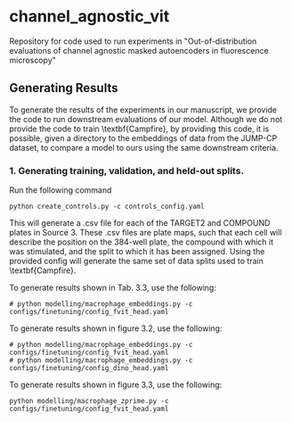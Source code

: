 # channel_agnostic_vit
Repository for code used to run experiments in "Out-of-distribution evaluations of channel agnostic masked autoencoders in fluorescence microscopy"

## Generating Results

To generate the results of the experiments in our manuscript, we provide the code to run downstream evaluations of our model. Although we do not provide the code to train \textbf{Campfire}, by providing this code, it is possible, given a directory to the embeddings of data from the JUMP-CP dataset, to compare a model to ours using the same downstream criteria. 


### 1. Generating training, validation, and held-out splits. 

Run the following command 
```
python create_controls.py -c controls_config.yaml
```
This will generate a .csv file for each of the TARGET2 and COMPOUND plates in Source 3. These .csv files are plate maps, such that each cell will describe the position on the 384-well plate, the compound with which it was stimulated, and the split to which it has been assigned. Using the provided config will generate the same set of data splits used to train \textbf{Campfire}. 


To generate results shown in Tab. 3.3, use the following:
```
# python modelling/macrophage_embeddings.py -c configs/finetuning/config_fvit_head.yaml
```


To generate results shown in figure 3.2, use the following:
```
# python modelling/macrophage_embeddings.py -c configs/finetuning/config_fvit_head.yaml
# python modelling/macrophage_embeddings.py -c configs/finetuning/config_dino_head.yaml
```

To generate results shown in figure 3.3, use the following:
```
python modelling/macrophage_zprime.py -c configs/finetuning/config_fvit_head.yaml
```